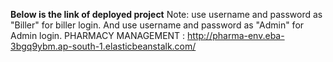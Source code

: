 **Below is the link of deployed project**
Note: use username and password as "Biller" for biller login. And use username and password as "Admin" for Admin login.
PHARMACY MANAGEMENT : http://pharma-env.eba-3bgq9ybm.ap-south-1.elasticbeanstalk.com/
